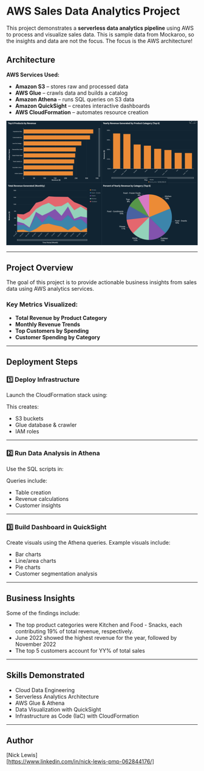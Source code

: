 # AWS Sales Data Analytics Project

This project demonstrates a **serverless data analytics pipeline** using AWS to process and visualize sales data. This is sample data from Mockaroo, so the insights and data are not the focus. The focus is the AWS architecture!

## **Architecture**

**AWS Services Used:**

- **Amazon S3** – stores raw and processed data  
- **AWS Glue** – crawls data and builds a catalog  
- **Amazon Athena** – runs SQL queries on S3 data  
- **Amazon QuickSight** – creates interactive dashboards  
- **AWS CloudFormation** – automates resource creation

![Dashboard Screenshot](images/Sales_Data_Project_QS.png)

---

## **Project Overview**

The goal of this project is to provide actionable business insights from sales data using AWS analytics services.

### **Key Metrics Visualized:**

- **Total Revenue by Product Category**  
- **Monthly Revenue Trends**  
- **Top Customers by Spending**  
- **Customer Spending by Category**

---

## **Deployment Steps**

### **1️⃣ Deploy Infrastructure**

Launch the CloudFormation stack using:



This creates:

- S3 buckets  
- Glue database & crawler  
- IAM roles  

---

### **2️⃣ Run Data Analysis in Athena**

Use the SQL scripts in:


Queries include:

- Table creation  
- Revenue calculations  
- Customer insights  

---

### **3️⃣ Build Dashboard in QuickSight**

Create visuals using the Athena queries. Example visuals include:

- Bar charts  
- Line/area charts  
- Pie charts  
- Customer segmentation analysis

---

## **Business Insights**

Some of the findings include:

- The top product categories were Kitchen and Food - Snacks, each contributing 19% of total revenue, respectively.
- June 2022 showed the highest revenue for the year, followed by November 2022
- The top 5 customers account for YY% of total sales

---

## **Skills Demonstrated**

- Cloud Data Engineering  
- Serverless Analytics Architecture  
- AWS Glue & Athena  
- Data Visualization with QuickSight  
- Infrastructure as Code (IaC) with CloudFormation

---

## **Author**

[Nick Lewis]  
[https://www.linkedin.com/in/nick-lewis-pmp-062844176/]  

